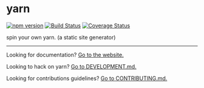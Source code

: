 # yarn

[![npm version][npm-badge]][npm-url]
[![Build Status][travis-badge]][travis-url]
[![Coverage Status][coveralls-badge]][coveralls-url]

spin your own yarn.  (a static site generator)

---

Looking for documentation? [Go to the website.](http://yarnjs.github.io/)

Looking to hack on yarn? [Go to DEVELOPMENT.md.](DEVELOPMENT.md)

Looking for contributions guidelines? [Go to CONTRIBUTING.md.](CONTRIBUTING.md)

[npm-badge]: https://badge.fury.io/js/yarnjs.svg
[npm-url]: http://badge.fury.io/js/yarnjs
[travis-badge]: https://travis-ci.org/yarnjs/yarn.svg
[travis-url]: https://travis-ci.org/yarnjs/yarn
[coveralls-badge]:https://coveralls.io/repos/yarnjs/yarn/badge.svg?branch=master&service=github
[coveralls-url]: https://coveralls.io/github/yarnjs/yarn?branch=master
